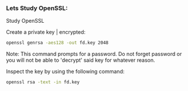 ### Lets Study OpenSSL:

Study OpenSSL

Create a private key | encrypted:
```bash
openssl genrsa -aes128 -out fd.key 2048
```

Note: This command prompts for a password. Do not forget password or you will not be able to 'decrypt'
said key for whatever reason.


Inspect the key by using the following command: 
```bash
openssl rsa -text -in fd.key 
```
